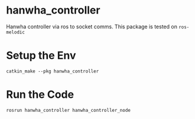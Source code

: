 # hanwha_controller
Hanwha controller via ros to socket comms. This package is tested on `ros-melodic`

# Setup the Env
```
catkin_make --pkg hanwha_controller
```

# Run the Code
```
rosrun hanwha_controller hanwha_controller_node
```